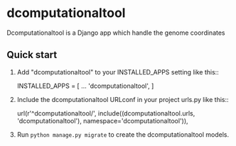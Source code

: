 
# dcomputationaltool

Dcomputationaltool is a Django app which handle the genome coordinates 

Quick start
-----------

1. Add "dcomputationaltool" to your INSTALLED_APPS setting like this::

    INSTALLED_APPS = [
        ...
        'dcomputationaltool',
    ]

2. Include the dcomputationaltool URLconf in your project urls.py like this::

    url(r'^dcomputationaltool/', include((dcomputationaltool.urls, 'dcomputationaltool'), namespace='dcomputationaltool')),

3. Run `python manage.py migrate` to create the dcomputationaltool models.

